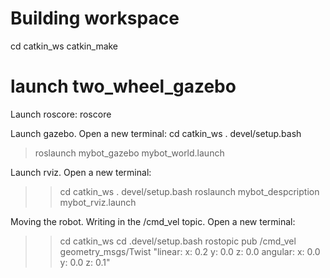 # Building workspace
  cd catkin_ws
  catkin_make

# launch two_wheel_gazebo
Launch roscore:
  roscore

Launch gazebo. Open a new terminal:
  cd catkin_ws
  . devel/setup.bash
  > roslaunch mybot_gazebo mybot_world.launch

Launch rviz. Open a new terminal:
>> cd catkin_ws
>> . devel/setup.bash
>> roslaunch mybot_despcription mybot_rviz.launch

Moving the robot. Writing in the /cmd_vel topic.
Open a new terminal:
>> cd catkin_ws
>> cd .devel/setup.bash
>> rostopic pub /cmd_vel geometry_msgs/Twist "linear:
  x: 0.2
  y: 0.0
  z: 0.0
angular:
  x: 0.0
  y: 0.0
  z: 0.1"

